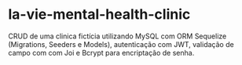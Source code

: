 # la-vie-mental-health-clinic
CRUD de uma clinica fictícia utilizando MySQL com ORM Sequelize (Migrations, Seeders e Models), autenticação com JWT, validação de campo com com Joi e Bcrypt para encriptação de senha.